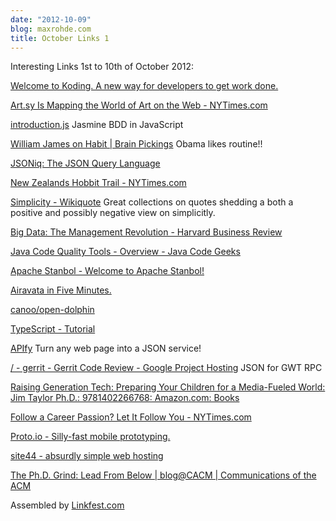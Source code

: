 ```yaml
---
date: "2012-10-09"
blog: maxrohde.com
title: October Links 1
---
```


Interesting Links 1st to 10th of October 2012:

[Welcome to Koding. A new way for developers to get work done.](https://koding.com)

[Art.sy Is Mapping the World of Art on the Web - NYTimes.com](http://www.nytimes.com/2012/10/09/arts/design/artsy-is-mapping-the-world-of-art-on-the-web.html?_r=1&partner=rss&emc=rss)

[introduction.js](http://pivotal.github.com/jasmine/) Jasmine BDD in JavaScript

[William James on Habit | Brain Pickings](http://www.brainpickings.org/index.php/2012/09/25/william-james-on-habit/) Obama likes routine!!

[JSONiq: The JSON Query Language](http://www.infoq.com/news/2012/10/JSONiq)

[New Zealands Hobbit Trail - NYTimes.com](http://travel.nytimes.com/2012/10/07/travel/new-zealands-hobbit-trail.html?partner=rss&emc=rss&_r=0)

[Simplicity - Wikiquote](http://en.wikiquote.org/wiki/Simplicity) Great collections on quotes shedding a both a positive and possibly negative view on simplicitly.

[Big Data: The Management Revolution - Harvard Business Review](http://hbr.org/2012/10/big-data-the-management-revolution/ar/1)

[Java Code Quality Tools - Overview - Java Code Geeks](http://www.javacodegeeks.com/2012/10/java-code-quality-tools-overview.html?utm_source=feedburner&utm_medium=feed&utm_campaign=Feed%3A+JavaCodeGeeks+%28Java+Code+Geeks%29)

[Apache Stanbol - Welcome to Apache Stanbol!](http://stanbol.apache.org)

[Airavata in Five Minutes.](http://airavata.apache.org/documentation/system/airavata-in-5-minutes.html)

[canoo/open-dolphin](https://github.com/canoo/open-dolphin)

[TypeScript - Tutorial](http://www.typescriptlang.org/Tutorial/)

[APIfy](http://apify.heroku.com/resources) Turn any web page into a JSON service!

[/ - gerrit - Gerrit Code Review - Google Project Hosting](http://code.google.com/p/gerrit/source/browse/?repo=gwtjsonrpc#git%2Fsrc%2Fmain%2Fjava%2Fcom%2Fgoogle%2Fgwtjsonrpc) JSON for GWT RPC

[Raising Generation Tech: Preparing Your Children for a Media-Fueled World: Jim Taylor Ph.D.: 9781402266768: Amazon.com: Books](http://www.amazon.com/Raising-Generation-Tech-Preparing-Media-Fueled/dp/1402266766)

[Follow a Career Passion? Let It Follow You - NYTimes.com](http://www.nytimes.com/2012/09/30/jobs/follow-a-career-passion-let-it-follow-you.html?src=me&ref=general&_r=0)

[Proto.io - Silly-fast mobile prototyping.](http://proto.io)

[site44 - absurdly simple web hosting](http://www.site44.com)

[The Ph.D. Grind: Lead From Below | blog@CACM | Communications of the ACM](http://cacm.acm.org/blogs/blog-cacm/155690-the-phd-grind-lead-from-below/fulltext)

Assembled by [Linkfest.com](http://www.linkfest.com/linkfester)
